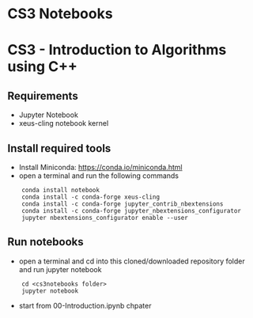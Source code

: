 # CS3 Notebooks

# CS3 - Introduction to Algorithms using C++

## Requirements
- Jupyter Notebook
- xeus-cling notebook kernel

## Install required tools
- Install Miniconda: https://conda.io/miniconda.html
- open a terminal and run the following commands
```
    conda install notebook
    conda install -c conda-forge xeus-cling
    conda install -c conda-forge jupyter_contrib_nbextensions
    conda install -c conda-forge jupyter_nbextensions_configurator
    jupyter nbextensions_configurator enable --user
```

## Run notebooks
- open a terminal and cd into this cloned/downloaded repository folder and run jupyter notebook
```
    cd <cs3notebooks folder>
    jupyter notebook
```
- start from 00-Introduction.ipynb chpater